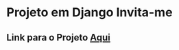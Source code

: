 # Projeto em Django Invita-me

## Link para o Projeto [Aqui](https://django-invista-me.onrender.com)
